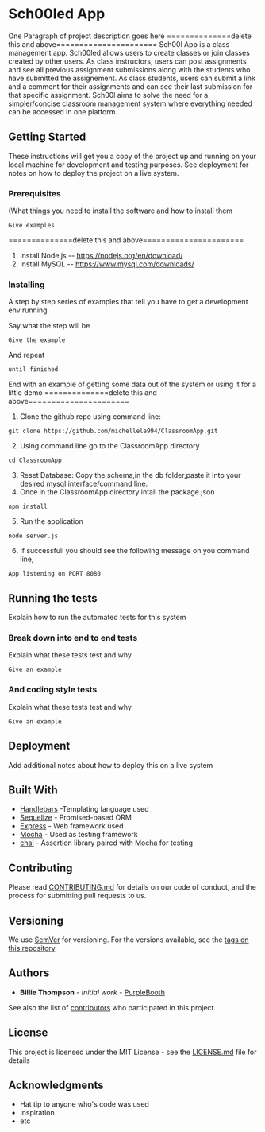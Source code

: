 # Sch00led App
One Paragraph of project description goes here
==============delete this and above======================
Sch00l App is a class management app. Sch00led allows users to create classes or join classes created by other users. As class instructors, users can post assignments and see all previous assignment submissions along with the students who have submitted the assignement. As class students, users can submit a link and a comment for their assignments and can see their last submission for that specific assignment. Sch00l aims to solve the need for a simpler/concise classroom management system where everything needed can be accessed in one platform.

## Getting Started
These instructions will get you a copy of the project up and running on your local machine for development and testing purposes. See deployment for notes on how to deploy the project on a live system.

### Prerequisites
(What things you need to install the software and how to install them
```
Give examples
```
==============delete this and above======================
1. Install Node.js
    -- https://nodejs.org/en/download/
2. Install MySQL 
    -- https://www.mysql.com/downloads/
### Installing

A step by step series of examples that tell you have to get a development env running

Say what the step will be

```
Give the example
```

And repeat

```
until finished
```

End with an example of getting some data out of the system or using it for a little demo
==============delete this and above======================
1. Clone the github repo using command line:
```
git clone https://github.com/michellele994/ClassroomApp.git
``` 
2. Using command line go to the ClassroomApp directory
```
cd ClassroomApp
```
3. Reset Database: Copy the schema,in the db folder,paste it into your desired mysql interface/command line.
4. Once in the ClassroomApp directory intall the package.json
```
npm install
```
5. Run the application
```
node server.js
```
6. If successfull you should see the following message on you command line, 
```
App listening on PORT 8080
```

## Running the tests

Explain how to run the automated tests for this system

### Break down into end to end tests

Explain what these tests test and why

```
Give an example
```

### And coding style tests

Explain what these tests test and why

```
Give an example
```

## Deployment

Add additional notes about how to deploy this on a live system

## Built With

* [Handlebars](http://handlebarsjs.com/) -Templating language used
* [Sequelize](http://docs.sequelizejs.com/) - Promised-based ORM 
* [Express](http://expressjs.com/) - Web framework used
* [Mocha](https://mochajs.org/) - Used as testing framework
* [chai](http://www.chaijs.com/) - Assertion library paired with Mocha for testing


## Contributing

Please read [CONTRIBUTING.md](https://gist.github.com/PurpleBooth/b24679402957c63ec426) for details on our code of conduct, and the process for submitting pull requests to us.

## Versioning

We use [SemVer](http://semver.org/) for versioning. For the versions available, see the [tags on this repository](https://github.com/your/project/tags). 

## Authors

* **Billie Thompson** - *Initial work* - [PurpleBooth](https://github.com/PurpleBooth)

See also the list of [contributors](https://github.com/your/project/contributors) who participated in this project.

## License

This project is licensed under the MIT License - see the [LICENSE.md](LICENSE.md) file for details

## Acknowledgments

* Hat tip to anyone who's code was used
* Inspiration
* etc